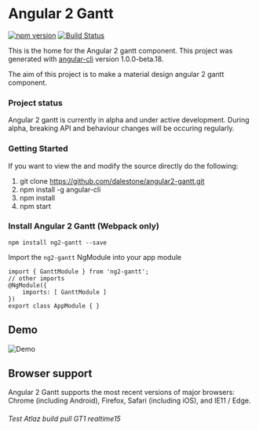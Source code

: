 # Angular 2 Gantt 
[![npm version](https://badge.fury.io/js/angular2-gantt.svg)](https://www.npmjs.com/package/angular2-gantt)
[![Build Status](https://travis-ci.org/dalestone/angular2-gantt.svg?branch=master)](https://travis-ci.org/dalestone/angular2-gantt)

This is the home for the Angular 2 gantt component. This project was generated with [angular-cli](https://github.com/angular/angular-cli) version 1.0.0-beta.18.

The aim of this project is to make a material design angular 2 gantt component.

### Project status
Angular 2 gantt is currently in alpha and under active development.
During alpha, breaking API and behaviour changes will be occuring regularly.

### Getting Started
If you want to view the and modify the source directly do the following:

1. git clone https://github.com/dalestone/angular2-gantt.git
2. npm install -g angular-cli
2. npm install
3. npm start

### Install Angular 2 Gantt (Webpack only)
`npm install ng2-gantt --save`

Import the `ng2-gantt` NgModule into your app module

```
import { GanttModule } from 'ng2-gantt';
// other imports
@NgModule({
    imports: [ GanttModule ]
})
export class AppModule { }
```

## Demo
![Demo](./docs/images/demo.gif)

## Browser support
Angular 2 Gantt supports the most recent versions of major browsers: Chrome (including Android), Firefox, Safari (including iOS), and IE11 / Edge.

###### Test Atlaz build pull GT1 realtime15

